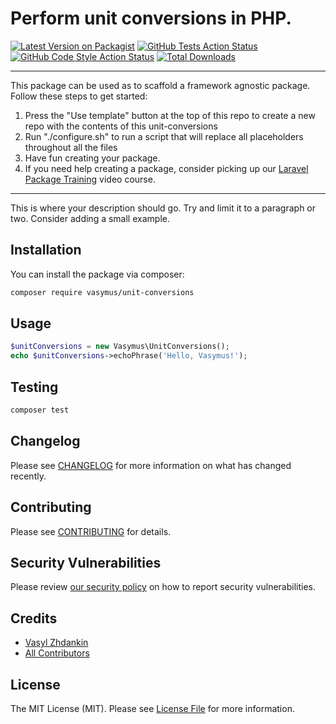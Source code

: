 # Perform unit conversions in PHP.

[![Latest Version on Packagist](https://img.shields.io/packagist/v/vasymus/unit-conversions.svg?style=flat-square)](https://packagist.org/packages/vasymus/unit-conversions)
[![GitHub Tests Action Status](https://img.shields.io/github/workflow/status/vasymus/unit-conversions/run-tests?label=tests)](https://github.com/vasymus/unit-conversions/actions?query=workflow%3ATests+branch%main)
[![GitHub Code Style Action Status](https://img.shields.io/github/workflow/status/vasymus/unit-conversions/Check%20&%20fix%20styling?label=code%20style)](https://github.com/vasymus/unit-conversions/actions?query=workflow%3A"Check+%26+fix+styling"+branch%main)
[![Total Downloads](https://img.shields.io/packagist/dt/vasymus/unit-conversions.svg?style=flat-square)](https://packagist.org/packages/vasymus/unit-conversions)

---
This package can be used as to scaffold a framework agnostic package. Follow these steps to get started:

1. Press the "Use template" button at the top of this repo to create a new repo with the contents of this unit-conversions
2. Run "./configure.sh" to run a script that will replace all placeholders throughout all the files
3. Have fun creating your package.
4. If you need help creating a package, consider picking up our <a href="https://laravelpackage.training">Laravel Package Training</a> video course.
---

This is where your description should go. Try and limit it to a paragraph or two. Consider adding a small example.

## Installation

You can install the package via composer:

```bash
composer require vasymus/unit-conversions
```

## Usage

```php
$unitConversions = new Vasymus\UnitConversions();
echo $unitConversions->echoPhrase('Hello, Vasymus!');
```

## Testing

```bash
composer test
```

## Changelog

Please see [CHANGELOG](CHANGELOG.md) for more information on what has changed recently.

## Contributing

Please see [CONTRIBUTING](.github/CONTRIBUTING.md) for details.

## Security Vulnerabilities

Please review [our security policy](../../security/policy) on how to report security vulnerabilities.

## Credits

- [Vasyl Zhdankin](https://github.com/vasymus)
- [All Contributors](../../contributors)

## License

The MIT License (MIT). Please see [License File](LICENSE.md) for more information.
